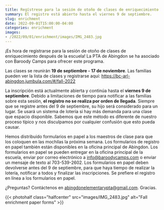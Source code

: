 ```yaml
--- 
title: Regístrese para la sesión de otoño de clases de enriquecimiento después de la escuela
summary: El registro está abierto hasta el viernes 9 de septiembre.
slug: enrichment
date: 2022-09-01T15:00:00-04:00
categories: enrichment
images: 
- /2022/09/01/enrichment/images/IMG_2483.jpg
---
```


¡Es hora de registrarse para la sesión de otoño de clases de enriquecimiento después de la escuela! La PTA de Abingdon se ha asociado con Baroody Camps para ofrecer este programa.

Las clases se reunirán **19 de septiembre - 17 de noviembre**. Las familias pueden ver la lista de clases y registrarse aquí: https://bc-arl-abingdon.jumbula.com/#/fall-2022

La inscripción está actualmente abierta y continúa hasta el **viernes 9 de septiembre**. Debido a limitaciones de tiempo para notificar a las familias sobre esta sesión, **el registro no se realiza por orden de llegada**. Siempre que se registre antes del 9 de septiembre, su hijo será considerado para un lugar. Se usará un sistema de lotería si hay más demanda para una clase que espacio disponible. Sabemos que este método es diferente de nuestro proceso típico y nos disculpamos por cualquier confusión que esto pueda causar.

Hemos distribuido formularios en papel a los maestros de clase para que los coloquen en las mochilas la próxima semana. Los formularios de registro en papel también están disponibles en la oficina principal de Abingdon. Los formularios en papel se pueden entregar en la oficina principal de la escuela, enviar por correo electrónico a info@baroodycamps.com o enviar un mensaje de texto al 703-539-2602. Los formularios en papel deben devolverse antes del 9 de septiembre, para que haya tiempo de realizar la lotería, notificar a todos y finalizar las inscripciones. Se prefiere el registro en línea a los formularios en papel.

¿Preguntas? Contáctenos en abingdonelementarypta@gmail.com. Gracias.

{{< photohalf class="halfcenter" src="images/IMG_2483.jpg" alt="Fall enrichment paper forms" >}}
